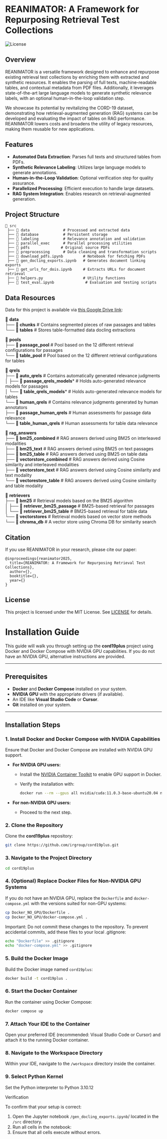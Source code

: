 # REANIMATOR: A Framework for Repurposing Retrieval Test Collections

![License](https://img.shields.io/badge/license-MIT-blue.svg)  

## Overview
REANIMATOR is a versatile framework designed to enhance and repurpose existing retrieval test collections by enriching them with extracted and synthetic resources. It enables the parsing of full texts, machine-readable tables, and contextual metadata from PDF files. Additionally, it leverages state-of-the-art large language models to generate synthetic relevance labels, with an optional human-in-the-loop validation step.

We showcase its potential by revitalizing the CORD-19 dataset, demonstrating how retrieval-augmented generation (RAG) systems can be developed and evaluating the impact of tables on RAG performance. REANIMATOR lowers costs and broadens the utility of legacy resources, making them reusable for new applications.

## Features
- **Automated Data Extraction**: Parses full texts and structured tables from PDFs.
- **Synthetic Relevance Labeling**: Utilizes large language models to generate annotations.
- **Human-in-the-Loop Validation**: Optional verification step for quality assurance.
- **Parallelized Processing**: Efficient execution to handle large datasets.
- **RAG System Integration**: Enables research on retrieval-augmented generation.

## Project Structure
```
📂 src
 ├── 📁 data               # Processed and extracted data
 ├── 📁 database           # Persistent storage 
 ├── 📁 labeling           # Relevance annotation and validation
 ├── 📁 parallel_exec      # Parallel processing utilities
 ├── 📁 pdfs              # Original source PDFs
 ├── 📁 preprocessing      # Data cleaning and transformation scripts
 ├── 📄 download_pdfs.ipynb         # Notebook for fetching PDFs
 ├── 📄 gen_docling_exports.ipynb   # Generates document linking exports
 ├── 📄 get_urls_for_dois.ipynb     # Extracts URLs for document retrieval
 ├── 📄 helpers.py                  # Utility functions
 ├── 📄 test_eval.ipynb              # Evaluation and testing scripts
```

## Data Resources
Data for this project is available via [this Google Drive link](https://drive.google.com/drive/folders/1IqhijGWffGQ5ZjE7JrGTDAwPq_PGFVXD?usp=sharing):

📂 **data**  
├── 📁 **chunks**               # Contains segmented pieces of raw passages and tables  
└── 📁 **tables**               # Stores table-formatted data docling extractions  

📂 **pools**  
├── 📁 **passage_pool**         # Pool based on the 12 different retrieval configurations for passages  
└── 📁 **table_pool**           # Pool based on the 12 different retrieval configurations for tables  

📂 **qrels**  
├── 📂 **auto_qrels**           # Contains automatically generated relevance judgments  
│   ├── 📁 **passage_qrels_models***  # Holds auto-generated relevance models for passages  
│   └── 📁 **table_qrels_models***    # Holds auto-generated relevance models for tables  
└── 📂 **human_qrels**          # Contains relevance judgments generated by human annotators  
    ├── 📁 **passage_human_qrels**    # Human assessments for passage data relevance  
    └── 📁 **table_human_qrels**      # Human assessments for table data relevance  

📂 **rag_answers**  
├── 📁 **bm25_combined**        # RAG answers derived using BM25 on interleaved modalities  
├── 📁 **bm25_text**            # RAG answers derived using BM25 on text passages  
├── 📁 **bm25_table**           # RAG answers derived using BM25 on table data  
├── 📁 **vectorstore_combined** # RAG answers derived using Cosine similarity and interleaved modalities  
├── 📁 **vectorstore_text**     # RAG answers derived using Cosine similarity and text modality  
└── 📁 **vectorestore_table**   # RAG answers derived using Cosine similarity and table modality  

📂 **retrievers**  
├── 📂 **bm25**               # Retrieval models based on the BM25 algorithm  
│   ├── 📁 **retriever_bm25_passage**  # BM25-based retrieval for passages  
│   └── 📁 **retriever_bm25_table**    # BM25-based retrieval for table data  
└── 📂 **vectorstores**       # Retrieval models based on vector store methods  
    └── 📁 **chroma_db**      # A vector store using Chroma DB for similarity search



## Citation
If you use REANIMATOR in your research, please cite our paper:

```
@inproceedings{reanimator2025,
  title={REANIMATOR: A Framework for Repurposing Retrieval Test Collections},
  author={},
  booktitle={},
  year={}
}
```

## License
This project is licensed under the MIT License. See [LICENSE](./LICENSE) for details.


# Installation Guide

This guide will walk you through setting up the **cord19plus** project using Docker and Docker Compose with NVIDIA GPU capabilities. If you do not have an NVIDIA GPU, alternative instructions are provided.

---

## Prerequisites

- **Docker** and **Docker Compose** installed on your system.
- **NVIDIA GPU** with the appropriate drivers (if available).
- An IDE like **Visual Studio Code** or **Cursor**.
- **Git** installed on your system.

---

## Installation Steps

### 1. Install Docker and Docker Compose with NVIDIA Capabilities

Ensure that Docker and Docker Compose are installed with NVIDIA GPU support.

- **For NVIDIA GPU users:**
  - Install the [NVIDIA Container Toolkit](https://docs.nvidia.com/datacenter/cloud-native/container-toolkit/install-guide.html) to enable GPU support in Docker.
  - Verify the installation with:

    ```bash
    docker run --rm --gpus all nvidia/cuda:11.0.3-base-ubuntu20.04 nvidia-smi
    ```

- **For non-NVIDIA GPU users:**
  - Proceed to the next step.

### 2. Clone the Repository

Clone the **cord19plus** repository:

```bash
git clone https://github.com/irgroup/cord19plus.git
```

### 3. Navigate to the Project Directory

```bash
cd cord19plus
```
### 4. (Optional) Replace Docker Files for Non-NVIDIA GPU Systems
If you do not have an NVIDIA GPU, replace the ```Dockerfile``` and ```docker-compose.yml``` with the versions suited for non-GPU systems:

```bash
cp Docker_NO_GPU/Dockerfile .
cp Docker_NO_GPU/docker-compose.yml .
```
Important: Do not commit these changes to the repository. To prevent accidental commits, add these files to your local .gitignore:

```bash
echo "Dockerfile" >> .gitignore
echo "docker-compose.yml" >> .gitignore
```
### 5. Build the Docker Image
Build the Docker image named ```cord19plus```:
```bash
docker build -t cord19plus .
```
### 6. Start the Docker Container
Run the container using Docker Compose:
```bash
docker compose up
```

### 7. Attach Your IDE to the Container

Open your preferred IDE (recommended: Visual Studio Code or Cursor) and attach it to the running Docker container.

### 8. Navigate to the Workspace Directory

Within your IDE, navigate to the ```/workspace``` directory inside the container.

### 9. Select Python Kernel

Set the Python interpreter to Python 3.10.12

Verification

To confirm that your setup is correct:

1. Open the Jupyter notebook ```/gen_docling_exports.ipynb```/ located in the ```/src``` directory.
2. Run all cells in the notebook:
3. Ensure that all cells execute without errors.


